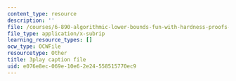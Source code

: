 ```yaml
---
content_type: resource
description: ''
file: /courses/6-890-algorithmic-lower-bounds-fun-with-hardness-proofs-fall-2014/e076e8ec069e10e62e24558515770ec9_607359.srt
file_type: application/x-subrip
learning_resource_types: []
ocw_type: OCWFile
resourcetype: Other
title: 3play caption file
uid: e076e8ec-069e-10e6-2e24-558515770ec9
---
```

